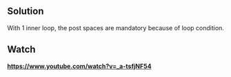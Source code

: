 ## Solution

With 1 inner loop, the post spaces are mandatory because of loop condition.

## Watch

**https://www.youtube.com/watch?v=_a-tsfjNF54**
